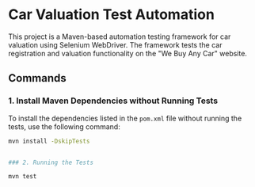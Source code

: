 # Car Valuation Test Automation

This project is a Maven-based automation testing framework for car valuation using Selenium WebDriver. The framework tests the car registration and valuation functionality on the "We Buy Any Car" website.

## Commands

### 1. Install Maven Dependencies without Running Tests

To install the dependencies listed in the `pom.xml` file without running the tests, use the following command:

```bash
mvn install -DskipTests


### 2. Running the Tests

mvn test
